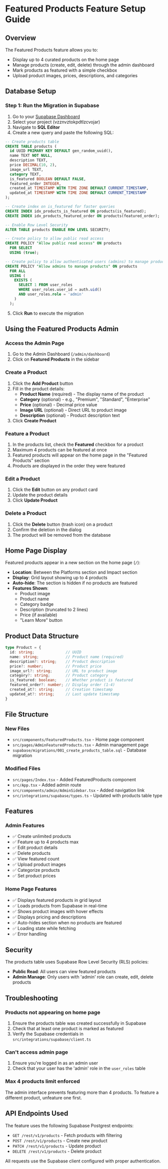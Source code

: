 # Featured Products Feature Setup Guide

## Overview
The Featured Products feature allows you to:
- Display up to 4 curated products on the home page
- Manage products (create, edit, delete) through the admin dashboard
- Mark products as featured with a simple checkbox
- Upload product images, prices, descriptions, and categories

## Database Setup

### Step 1: Run the Migration in Supabase

1. Go to your [Supabase Dashboard](https://app.supabase.com/)
2. Select your project (vzznvztokpdtlzcvojar)
3. Navigate to **SQL Editor**
4. Create a new query and paste the following SQL:

```sql
-- Create products table
CREATE TABLE products (
  id UUID PRIMARY KEY DEFAULT gen_random_uuid(),
  name TEXT NOT NULL,
  description TEXT,
  price DECIMAL(10, 2),
  image_url TEXT,
  category TEXT,
  is_featured BOOLEAN DEFAULT FALSE,
  featured_order INTEGER,
  created_at TIMESTAMP WITH TIME ZONE DEFAULT CURRENT_TIMESTAMP,
  updated_at TIMESTAMP WITH TIME ZONE DEFAULT CURRENT_TIMESTAMP
);

-- Create index on is_featured for faster queries
CREATE INDEX idx_products_is_featured ON products(is_featured);
CREATE INDEX idx_products_featured_order ON products(featured_order);

-- Enable Row Level Security
ALTER TABLE products ENABLE ROW LEVEL SECURITY;

-- Create policy to allow public read access
CREATE POLICY "Allow public read access" ON products
  FOR SELECT
  USING (true);

-- Create policy to allow authenticated users (admins) to manage products
CREATE POLICY "Allow admins to manage products" ON products
  FOR ALL
  USING (
    EXISTS (
      SELECT 1 FROM user_roles
      WHERE user_roles.user_id = auth.uid()
      AND user_roles.role = 'admin'
    )
  );
```

5. Click **Run** to execute the migration

## Using the Featured Products Admin

### Access the Admin Page
1. Go to the Admin Dashboard (`/admin/dashboard`)
2. Click on **Featured Products** in the sidebar

### Create a Product

1. Click the **Add Product** button
2. Fill in the product details:
   - **Product Name** (required) - The display name of the product
   - **Category** (optional) - e.g., "Premium", "Standard", "Enterprise"
   - **Price** (optional) - Decimal price value
   - **Image URL** (optional) - Direct URL to product image
   - **Description** (optional) - Product description text
3. Click **Create Product**

### Feature a Product

1. In the products list, check the **Featured** checkbox for a product
2. Maximum 4 products can be featured at once
3. Featured products will appear on the home page in the "Featured Products" section
4. Products are displayed in the order they were featured

### Edit a Product

1. Click the **Edit** button on any product card
2. Update the product details
3. Click **Update Product**

### Delete a Product

1. Click the **Delete** button (trash icon) on a product
2. Confirm the deletion in the dialog
3. The product will be removed from the database

## Home Page Display

Featured products appear in a new section on the home page (`/`):
- **Location**: Between the Platforms section and Impact section
- **Display**: Grid layout showing up to 4 products
- **Auto-hide**: The section is hidden if no products are featured
- **Features Shown**:
  - Product image
  - Product name
  - Category badge
  - Description (truncated to 2 lines)
  - Price (if available)
  - "Learn More" button

## Product Data Structure

```typescript
type Product = {
  id: string;              // UUID
  name: string;            // Product name (required)
  description?: string;    // Product description
  price?: number;          // Product price
  image_url?: string;      // URL to product image
  category?: string;       // Product category
  is_featured: boolean;    // Whether product is featured
  featured_order?: number; // Display order (1-4)
  created_at?: string;     // Creation timestamp
  updated_at?: string;     // Last update timestamp
}
```

## File Structure

### New Files
- `src/components/FeaturedProducts.tsx` - Home page component
- `src/pages/AdminFeaturedProducts.tsx` - Admin management page
- `supabase/migrations/001_create_products_table.sql` - Database migration

### Modified Files
- `src/pages/Index.tsx` - Added FeaturedProducts component
- `src/App.tsx` - Added admin route
- `src/components/admin/AdminSidebar.tsx` - Added navigation link
- `src/integrations/supabase/types.ts` - Updated with products table type

## Features

### Admin Features
- ✅ Create unlimited products
- ✅ Feature up to 4 products max
- ✅ Edit product details
- ✅ Delete products
- ✅ View featured count
- ✅ Upload product images
- ✅ Categorize products
- ✅ Set product prices

### Home Page Features
- ✅ Displays featured products in grid layout
- ✅ Loads products from Supabase in real-time
- ✅ Shows product images with hover effects
- ✅ Displays pricing and descriptions
- ✅ Auto-hides section when no products are featured
- ✅ Loading state while fetching
- ✅ Error handling

## Security

The products table uses Supabase Row Level Security (RLS) policies:
- **Public Read**: All users can view featured products
- **Admin Manage**: Only users with 'admin' role can create, edit, delete products

## Troubleshooting

### Products not appearing on home page
1. Ensure the products table was created successfully in Supabase
2. Check that at least one product is marked as featured
3. Verify the Supabase credentials in `src/integrations/supabase/client.ts`

### Can't access admin page
1. Ensure you're logged in as an admin user
2. Check that your user has the 'admin' role in the `user_roles` table

### Max 4 products limit enforced
The admin interface prevents featuring more than 4 products. To feature a different product, unfeature one first.

## API Endpoints Used

The feature uses the following Supabase Postgrest endpoints:
- `GET /rest/v1/products` - Fetch products with filtering
- `POST /rest/v1/products` - Create new product
- `PATCH /rest/v1/products` - Update product
- `DELETE /rest/v1/products` - Delete product

All requests use the Supabase client configured with proper authentication.
